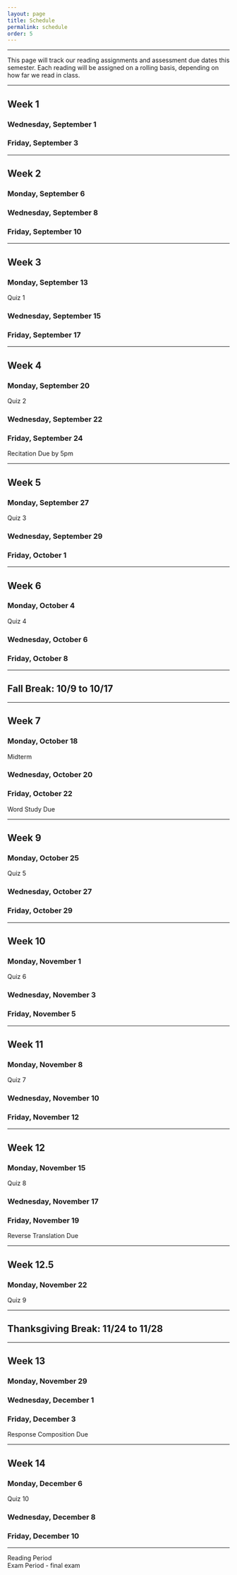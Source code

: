 ```yaml
---
layout: page
title: Schedule
permalink: schedule
order: 5
---
```


***

This page will track our reading assignments and assessment due dates this semester. Each reading will be assigned on a rolling basis, depending on how far we read in class.

***

## Week 1

### Wednesday, September 1
### Friday, September 3

***

## Week 2

### Monday, September 6
### Wednesday, September 8
### Friday, September 10

***

## Week 3

### Monday, September 13
Quiz 1

### Wednesday, September 15
### Friday, September 17

***

## Week 4

### Monday, September 20
Quiz 2

### Wednesday, September 22
### Friday, September 24
Recitation Due by 5pm

***

## Week 5

### Monday, September 27
Quiz 3

### Wednesday, September 29
### Friday, October 1

***

## Week 6

### Monday, October 4
Quiz 4

### Wednesday, October 6
### Friday, October 8

***

## Fall Break: 10/9 to 10/17

***

## Week 7

### Monday, October 18
Midterm

### Wednesday, October 20
### Friday, October 22
Word Study Due

***

## Week 9

### Monday, October 25
Quiz 5

### Wednesday, October 27
### Friday, October 29

***

## Week 10

### Monday, November 1
Quiz 6

### Wednesday, November 3
### Friday, November 5

***

## Week 11

### Monday, November 8
Quiz 7

### Wednesday, November 10
### Friday, November 12

***

## Week 12

### Monday, November 15
Quiz 8

### Wednesday, November 17
### Friday, November 19
Reverse Translation Due

***

## Week 12.5

### Monday, November 22
Quiz 9

***

## Thanksgiving Break: 11/24 to 11/28

***

## Week 13

### Monday, November 29
### Wednesday, December 1
### Friday, December 3
Response Composition Due

***

## Week 14

### Monday, December 6
Quiz 10

### Wednesday, December 8
### Friday, December 10

***

Reading Period  
Exam Period - final exam  
